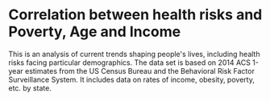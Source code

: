 # Correlation between health risks and Poverty, Age and Income

This is an analysis of current trends shaping people's lives, including health risks facing particular demographics. The data set is based on 2014 ACS 1-year estimates from the US Census Bureau and the Behavioral Risk Factor Surveillance System. It includes data on rates of income, obesity, poverty, etc. by state.
